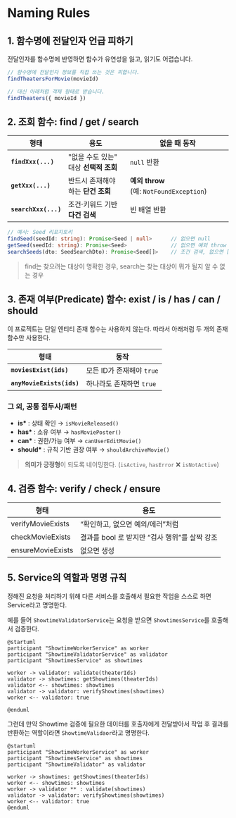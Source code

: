 # Naming Rules

## 1. 함수명에 전달인자 언급 피하기

전달인자를 함수명에 반영하면 함수가 유연성을 잃고, 읽기도 어렵습니다.

```ts
// 함수명에 전달인자 정보를 직접 쓰는 것은 피합니다.
findTheatersForMovie(movieId)

// 대신 아래처럼 객체 형태로 받습니다.
findTheaters({ movieId })
```

## 2. 조회 함수: **find / get / search**

| 형태                 | 용도                                  | 없을 때 동작                             |
| -------------------- | ------------------------------------- | ---------------------------------------- |
| **`findXxx(...)`**   | "없을 수도 있는" 대상 **선택적 조회** | `null` 반환                              |
| **`getXxx(...)`**    | 반드시 존재해야 하는 **단건 조회**    | **예외 throw** (예: `NotFoundException`) |
| **`searchXxx(...)`** | 조건·키워드 기반 **다건 검색**        | 빈 배열 반환                             |

```ts
// 예시: Seed 리포지토리
findSeed(seedId: string): Promise<Seed | null>      // 없으면 null
getSeed(seedId: string): Promise<Seed>              // 없으면 예외 throw
searchSeeds(dto: SeedSearchDto): Promise<Seed[]>    // 조건 검색, 없으면 []
```

> find는 찾으려는 대상이 명확한 경우, search는 찾는 대상이 뭐가 될지 알 수 없는 경우

## 3. 존재 여부(Predicate) 함수: **exist / is / has / can / should**

이 프로젝트는 단일 엔티티 존재 함수는 사용하지 않는다. 따라서 아래처럼 두 개의 존재 함수만 사용한다.

| 형태                      | 동작                      |
| ------------------------- | ------------------------- |
| **`moviesExist(ids)`**    | 모든 ID가 존재해야 `true` |
| **`anyMovieExists(ids)`** | 하나라도 존재하면 `true`  |

### 그 외, 공통 접두사/패턴

- **is\*** : 상태 확인 → `isMovieReleased()`
- **has\*** : 소유 여부 → `hasMoviePoster()`
- **can\*** : 권한/가능 여부 → `canUserEditMovie()`
- **should\*** : 규칙 기반 권장 여부 → `shouldArchiveMovie()`

> **의미가 긍정형**이 되도록 네이밍한다. (`isActive`, `hasError` ❌ `isNotActive`)

## 4. 검증 함수: **verify / check / ensure**

| 형태              | 용도                                          |
| ----------------- | --------------------------------------------- |
| verifyMovieExists | “확인하고, 없으면 예외/에러”처럼              |
| checkMovieExists  | 결과를 bool 로 받지만 “검사 행위”를 살짝 강조 |
| ensureMovieExists | 없으면 생성                                   |

## 5. Service의 역할과 명명 규칙

정해진 요청을 처리하기 위해 다른 서비스를 호출해서 필요한 작업을 스스로 하면 Service라고 명명한다.

예를 들어 `ShowtimeValidatorService`는 요청을 받으면 `ShowtimesService`를 호출해서 검증한다.

```plantuml
@startuml
participant "ShowtimeWorkerService" as worker
participant "ShowtimeValidatorService" as validator
participant "ShowtimesService" as showtimes

worker -> validator: validate(theaterIds)
validator -> showtimes: getShowtimes(theaterIds)
validator <-- showtimes: showtimes
validator -> validator: verifyShowtimes(showtimes)
worker <-- validator: true

@enduml
```

그런데 만약 Showtime 검증에 필요한 데이터를 호출자에게 전달받아서 작업 후 결과를 반환하는 역할이라면 `ShowtimeValidaor`라고 명명한다.

```plantuml
@startuml
participant "ShowtimeWorkerService" as worker
participant "ShowtimesService" as showtimes
participant "ShowtimeValidator" as validator

worker -> showtimes: getShowtimes(theaterIds)
worker <-- showtimes: showtimes
worker -> validator ** : validate(showtimes)
validator -> validator: verifyShowtimes(showtimes)
worker <-- validator: true
@enduml
```
